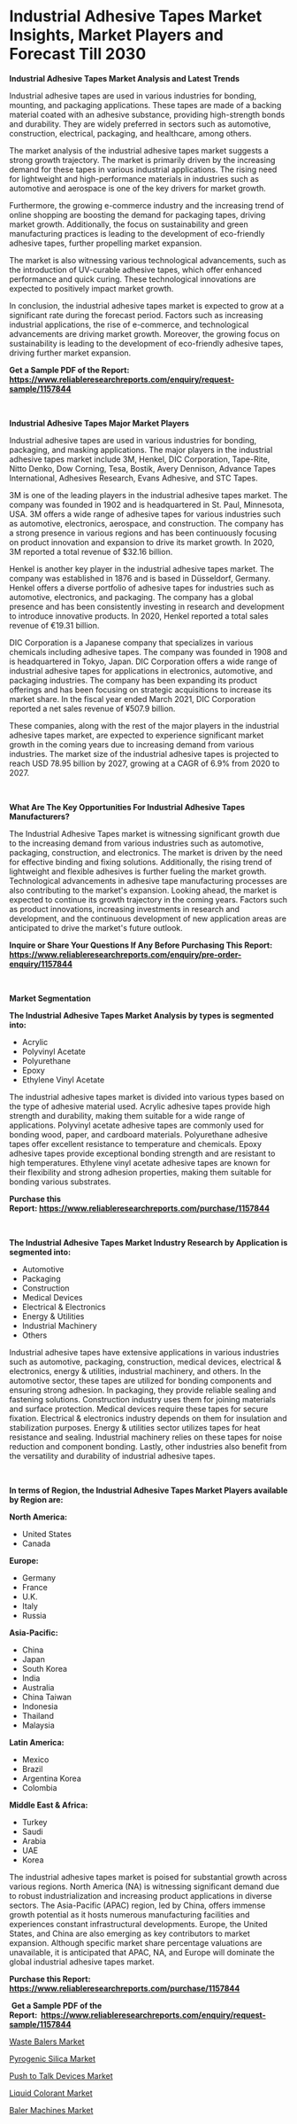 <p><h1>Industrial Adhesive Tapes Market Insights, Market Players and Forecast Till 2030</h1></p><p><strong>Industrial Adhesive Tapes Market Analysis and Latest Trends</strong></p>
<p><p>Industrial adhesive tapes are used in various industries for bonding, mounting, and packaging applications. These tapes are made of a backing material coated with an adhesive substance, providing high-strength bonds and durability. They are widely preferred in sectors such as automotive, construction, electrical, packaging, and healthcare, among others.</p><p>The market analysis of the industrial adhesive tapes market suggests a strong growth trajectory. The market is primarily driven by the increasing demand for these tapes in various industrial applications. The rising need for lightweight and high-performance materials in industries such as automotive and aerospace is one of the key drivers for market growth.</p><p>Furthermore, the growing e-commerce industry and the increasing trend of online shopping are boosting the demand for packaging tapes, driving market growth. Additionally, the focus on sustainability and green manufacturing practices is leading to the development of eco-friendly adhesive tapes, further propelling market expansion.</p><p>The market is also witnessing various technological advancements, such as the introduction of UV-curable adhesive tapes, which offer enhanced performance and quick curing. These technological innovations are expected to positively impact market growth.</p><p>In conclusion, the industrial adhesive tapes market is expected to grow at a significant rate during the forecast period. Factors such as increasing industrial applications, the rise of e-commerce, and technological advancements are driving market growth. Moreover, the growing focus on sustainability is leading to the development of eco-friendly adhesive tapes, driving further market expansion.</p></p>
<p><strong>Get a Sample PDF of the Report:&nbsp; <a href="https://www.reliableresearchreports.com/enquiry/request-sample/1157844">https://www.reliableresearchreports.com/enquiry/request-sample/1157844</a></strong></p>
<p>&nbsp;</p>
<p><strong>Industrial Adhesive Tapes Major Market Players</strong></p>
<p><p>Industrial adhesive tapes are used in various industries for bonding, packaging, and masking applications. The major players in the industrial adhesive tapes market include 3M, Henkel, DIC Corporation, Tape-Rite, Nitto Denko, Dow Corning, Tesa, Bostik, Avery Dennison, Advance Tapes International, Adhesives Research, Evans Adhesive, and STC Tapes.</p><p>3M is one of the leading players in the industrial adhesive tapes market. The company was founded in 1902 and is headquartered in St. Paul, Minnesota, USA. 3M offers a wide range of adhesive tapes for various industries such as automotive, electronics, aerospace, and construction. The company has a strong presence in various regions and has been continuously focusing on product innovation and expansion to drive its market growth. In 2020, 3M reported a total revenue of $32.16 billion.</p><p>Henkel is another key player in the industrial adhesive tapes market. The company was established in 1876 and is based in Düsseldorf, Germany. Henkel offers a diverse portfolio of adhesive tapes for industries such as automotive, electronics, and packaging. The company has a global presence and has been consistently investing in research and development to introduce innovative products. In 2020, Henkel reported a total sales revenue of €19.31 billion.</p><p>DIC Corporation is a Japanese company that specializes in various chemicals including adhesive tapes. The company was founded in 1908 and is headquartered in Tokyo, Japan. DIC Corporation offers a wide range of industrial adhesive tapes for applications in electronics, automotive, and packaging industries. The company has been expanding its product offerings and has been focusing on strategic acquisitions to increase its market share. In the fiscal year ended March 2021, DIC Corporation reported a net sales revenue of ¥507.9 billion.</p><p>These companies, along with the rest of the major players in the industrial adhesive tapes market, are expected to experience significant market growth in the coming years due to increasing demand from various industries. The market size of the industrial adhesive tapes is projected to reach USD 78.95 billion by 2027, growing at a CAGR of 6.9% from 2020 to 2027.</p></p>
<p>&nbsp;</p>
<p><strong>What Are The Key Opportunities For Industrial Adhesive Tapes Manufacturers?</strong></p>
<p><p>The Industrial Adhesive Tapes market is witnessing significant growth due to the increasing demand from various industries such as automotive, packaging, construction, and electronics. The market is driven by the need for effective binding and fixing solutions. Additionally, the rising trend of lightweight and flexible adhesives is further fueling the market growth. Technological advancements in adhesive tape manufacturing processes are also contributing to the market's expansion. Looking ahead, the market is expected to continue its growth trajectory in the coming years. Factors such as product innovations, increasing investments in research and development, and the continuous development of new application areas are anticipated to drive the market's future outlook.</p></p>
<p><strong>Inquire or Share Your Questions If Any Before Purchasing This Report: <a href="https://www.reliableresearchreports.com/enquiry/pre-order-enquiry/1157844">https://www.reliableresearchreports.com/enquiry/pre-order-enquiry/1157844</a></strong></p>
<p>&nbsp;</p>
<p><strong>Market Segmentation</strong></p>
<p><strong>The Industrial Adhesive Tapes Market Analysis by types is segmented into:</strong></p>
<p><ul><li>Acrylic</li><li>Polyvinyl Acetate</li><li>Polyurethane</li><li>Epoxy</li><li>Ethylene Vinyl Acetate</li></ul></p>
<p><p>The industrial adhesive tapes market is divided into various types based on the type of adhesive material used. Acrylic adhesive tapes provide high strength and durability, making them suitable for a wide range of applications. Polyvinyl acetate adhesive tapes are commonly used for bonding wood, paper, and cardboard materials. Polyurethane adhesive tapes offer excellent resistance to temperature and chemicals. Epoxy adhesive tapes provide exceptional bonding strength and are resistant to high temperatures. Ethylene vinyl acetate adhesive tapes are known for their flexibility and strong adhesion properties, making them suitable for bonding various substrates.</p></p>
<p><strong>Purchase this Report:&nbsp;<a href="https://www.reliableresearchreports.com/purchase/1157844">https://www.reliableresearchreports.com/purchase/1157844</a></strong></p>
<p>&nbsp;</p>
<p><strong>The Industrial Adhesive Tapes Market Industry Research by Application is segmented into:</strong></p>
<p><ul><li>Automotive</li><li>Packaging</li><li>Construction</li><li>Medical Devices</li><li>Electrical & Electronics</li><li>Energy & Utilities</li><li>Industrial Machinery</li><li>Others</li></ul></p>
<p><p>Industrial adhesive tapes have extensive applications in various industries such as automotive, packaging, construction, medical devices, electrical & electronics, energy & utilities, industrial machinery, and others. In the automotive sector, these tapes are utilized for bonding components and ensuring strong adhesion. In packaging, they provide reliable sealing and fastening solutions. Construction industry uses them for joining materials and surface protection. Medical devices require these tapes for secure fixation. Electrical & electronics industry depends on them for insulation and stabilization purposes. Energy & utilities sector utilizes tapes for heat resistance and sealing. Industrial machinery relies on these tapes for noise reduction and component bonding. Lastly, other industries also benefit from the versatility and durability of industrial adhesive tapes.</p></p>
<p>&nbsp;</p>
<p><strong>In terms of Region, the Industrial Adhesive Tapes Market Players available by Region are:</strong></p>
<p>
    <p> <strong> North America: </strong>
        <ul>
            <li>United States</li>
            <li>Canada</li>
        </ul>
        </p> 
    <p> <strong> Europe: </strong>
        <ul>
            <li>Germany</li>
            <li>France</li>
            <li>U.K.</li>
            <li>Italy</li>
            <li>Russia</li>
        </ul>
        </p> 
    <p> <strong> Asia-Pacific: </strong>
        <ul>
            <li>China</li>
            <li>Japan</li>
            <li>South Korea</li>
            <li>India</li>
            <li>Australia</li>
            <li>China Taiwan</li>
            <li>Indonesia</li>
            <li>Thailand</li>
            <li>Malaysia</li>
        </ul>
        </p> 
    <p> <strong> Latin America: </strong>
        <ul>
            <li>Mexico</li>
            <li>Brazil</li>
            <li>Argentina Korea</li>
            <li>Colombia</li>
        </ul>
        </p> 
    <p> <strong> Middle East & Africa: </strong>
        <ul>
            <li>Turkey</li>
            <li>Saudi</li>
            <li>Arabia</li>
            <li>UAE</li>
            <li>Korea</li>
        </ul>
    </p>
    </p>
<p><p>The industrial adhesive tapes market is poised for substantial growth across various regions. North America (NA) is witnessing significant demand due to robust industrialization and increasing product applications in diverse sectors. The Asia-Pacific (APAC) region, led by China, offers immense growth potential as it hosts numerous manufacturing facilities and experiences constant infrastructural developments. Europe, the United States, and China are also emerging as key contributors to market expansion. Although specific market share percentage valuations are unavailable, it is anticipated that APAC, NA, and Europe will dominate the global industrial adhesive tapes market.</p></p>
<p><strong>Purchase this Report: <a href="https://www.reliableresearchreports.com/purchase/1157844">https://www.reliableresearchreports.com/purchase/1157844</a></strong></p>
<p>&nbsp;<strong>Get a Sample PDF of the Report:&nbsp;&nbsp;<a href="https://www.reliableresearchreports.com/enquiry/request-sample/1157844">https://www.reliableresearchreports.com/enquiry/request-sample/1157844</a></strong></p>
<p><strong></strong></p>
<p><p><a href="https://medium.com/@drakesporer988/waste-balers-market-comprehensive-assessment-by-type-application-and-geography-c715bf4042c0">Waste Balers Market</a></p><p><a href="https://github.com/RichRobinson5/Market-Research-Report-List-2/blob/main/pyrogenic-silica-market.md">Pyrogenic Silica Market</a></p><p><a href="https://medium.com/@lulukerluke/push-to-talk-devices-market-insights-into-market-cagr-market-trends-and-growth-strategies-efd43a428c02">Push to Talk Devices Market</a></p><p><a href="https://github.com/JameTravis/Market-Research-Report-List-2/blob/main/liquid-colorant-market.md">Liquid Colorant Market</a></p><p><a href="https://medium.com/@cletaturner879789/baler-machines-market-trends-and-market-analysis-forecasted-for-period-2023-2030-17dc43c25952">Baler Machines Market</a></p></p>